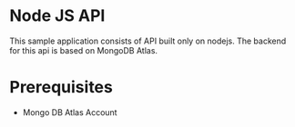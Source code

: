 # Node JS API 

This sample application consists of API built only on nodejs. The backend for this api is based on MongoDB Atlas.

# Prerequisites
* Mongo DB Atlas Account
